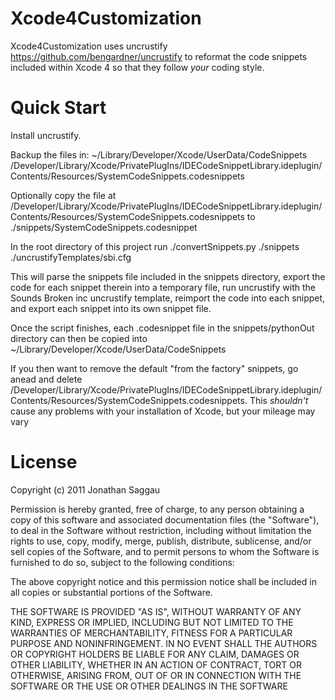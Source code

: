 Xcode4Customization
=======

Xcode4Customization uses uncrustify https://github.com/bengardner/uncrustify to reformat the code snippets included within Xcode 4 so that they follow *your* coding style.

Quick Start
=======

Install uncrustify.

Backup the files in:
	   ~/Library/Developer/Xcode/UserData/CodeSnippets
	   /Developer/Library/Xcode/PrivatePlugIns/IDECodeSnippetLibrary.ideplugin/Contents/Resources/SystemCodeSnippets.codesnippets

Optionally copy the file at /Developer/Library/Xcode/PrivatePlugIns/IDECodeSnippetLibrary.ideplugin/Contents/Resources/SystemCodeSnippets.codesnippets to ./snippets/SystemCodeSnippets.codesnippet

In the root directory of this project run ./convertSnippets.py ./snippets ./uncrustifyTemplates/sbi.cfg

This will parse the snippets file included in the snippets directory, export the code for each snippet therein into a temporary file, run uncrustify with the Sounds Broken inc uncrustify template, reimport the code into each snippet, and export each snippet into its own snippet file.

Once the script finishes, each .codesnippet file in the snippets/pythonOut directory can then be copied into ~/Library/Developer/Xcode/UserData/CodeSnippets

If you then want to remove the default "from the factory" snippets, go anead and delete /Developer/Library/Xcode/PrivatePlugIns/IDECodeSnippetLibrary.ideplugin/Contents/Resources/SystemCodeSnippets.codesnippets.  This *shouldn't* cause any problems with your installation of Xcode, but your mileage may vary

License
=======
Copyright (c) 2011 Jonathan Saggau

Permission is hereby granted, free of charge, to any person obtaining a copy of this software and associated documentation files (the "Software"), to deal in the Software without restriction, including without limitation the rights to use, copy, modify, merge, publish, distribute, sublicense, and/or sell copies of the Software, and to permit persons to whom the Software is furnished to do so, subject to the following conditions:

The above copyright notice and this permission notice shall be included in all copies or substantial portions of the Software.

THE SOFTWARE IS PROVIDED "AS IS", WITHOUT WARRANTY OF ANY KIND, EXPRESS OR IMPLIED, INCLUDING BUT NOT LIMITED TO THE WARRANTIES OF MERCHANTABILITY, FITNESS FOR A PARTICULAR PURPOSE AND NONINFRINGEMENT. IN NO EVENT SHALL THE AUTHORS OR COPYRIGHT HOLDERS BE LIABLE FOR ANY CLAIM, DAMAGES OR OTHER LIABILITY, WHETHER IN AN ACTION OF CONTRACT, TORT OR OTHERWISE, ARISING FROM, OUT OF OR IN CONNECTION WITH THE SOFTWARE OR THE USE OR OTHER DEALINGS IN THE SOFTWARE